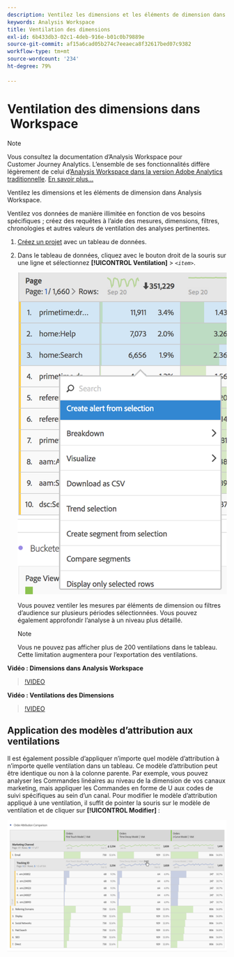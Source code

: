 ```yaml
---
description: Ventilez les dimensions et les éléments de dimension dans Analysis Workspace.
keywords: Analysis Workspace
title: Ventilation des dimensions
exl-id: 6b433db3-02c1-4deb-916e-b01c0b79889e
source-git-commit: af15a6cad05b274c7eeaeca8f32617bed07c9382
workflow-type: tm+mt
source-wordcount: '234'
ht-degree: 79%

---
```


# Ventilation des dimensions dans  Workspace

>[!NOTE]
>
>Vous consultez la documentation d’Analysis Workspace pour Customer Journey Analytics. L’ensemble de ses fonctionnalités diffère légèrement de celui d’[Analysis Workspace dans la version Adobe Analytics traditionnelle](https://experienceleague.adobe.com/docs/analytics/analyze/analysis-workspace/home.html?lang=fr). [En savoir plus...](/help/getting-started/cja-aa.md)

Ventilez les dimensions et les éléments de dimension dans Analysis Workspace.

Ventilez vos données de manière illimitée en fonction de vos besoins spécifiques ; créez des requêtes à l’aide des mesures, dimensions, filtres, chronologies et autres valeurs de ventilation des analyses pertinentes.

1. [Créez un projet](/help/analysis-workspace/home.md) avec un tableau de données.
1. Dans le tableau de données, cliquez avec le bouton droit de la souris sur une ligne et sélectionnez **[!UICONTROL Ventilation]** > *`<item>`*.

   ![Résultat de l’étape](assets/fa_data_table_actions.png)

   Vous pouvez ventiler les mesures par éléments de dimension ou filtres d’audience sur plusieurs périodes sélectionnées. Vous pouvez également approfondir l’analyse à un niveau plus détaillé.

   >[!NOTE]
   >
   >Vous ne pouvez pas afficher plus de 200 ventilations dans le tableau. Cette limitation augmentera pour l’exportation des ventilations.

**Vidéo : Dimensions dans Analysis Workspace**

>[!VIDEO](https://video.tv.adobe.com/v/23971)

**Vidéo : Ventilations des Dimensions**

>[!VIDEO](https://video.tv.adobe.com/v/23969)

## Application des modèles d’attribution aux ventilations

Il est également possible d’appliquer n’importe quel modèle d’attribution à n’importe quelle ventilation dans un tableau. Ce modèle d’attribution peut être identique ou non à la colonne parente. Par exemple, vous pouvez analyser les Commandes linéaires au niveau de la dimension de vos canaux marketing, mais appliquer les Commandes en forme de U aux codes de suivi spécifiques au sein d’un canal. Pour modifier le modèle d’attribution appliqué à une ventilation, il suffit de pointer la souris sur le modèle de ventilation et de cliquer sur **[!UICONTROL Modifier]** :

![Paramètres de ventilation](assets/breakdown_settings.png)
